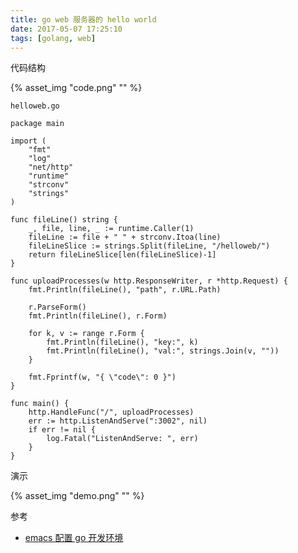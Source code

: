 ```yaml
---
title: go web 服务器的 hello world
date: 2017-05-07 17:25:10
tags: [golang, web]
---
```


代码结构

{% asset_img "code.png" "" %}


`helloweb.go`

<!--more-->

```
package main

import (
	"fmt"
	"log"
	"net/http"
	"runtime"
	"strconv"
	"strings"
)

func fileLine() string {
	_, file, line, _ := runtime.Caller(1)
	fileLine := file + " " + strconv.Itoa(line)
	fileLineSlice := strings.Split(fileLine, "/helloweb/")
	return fileLineSlice[len(fileLineSlice)-1]
}

func uploadProcesses(w http.ResponseWriter, r *http.Request) {
	fmt.Println(fileLine(), "path", r.URL.Path)

	r.ParseForm()
	fmt.Println(fileLine(), r.Form)

	for k, v := range r.Form {
		fmt.Println(fileLine(), "key:", k)
		fmt.Println(fileLine(), "val:", strings.Join(v, ""))
	}

	fmt.Fprintf(w, "{ \"code\": 0 }")
}

func main() {
	http.HandleFunc("/", uploadProcesses)
	err := http.ListenAndServe(":3002", nil)
	if err != nil {
		log.Fatal("ListenAndServe: ", err)
	}
}
```

演示

{% asset_img "demo.png" "" %}

参考

* [emacs 配置 go 开发环境](../../../../2017/04/30/emacs-配置-go-开发环境/)
